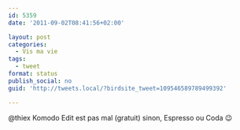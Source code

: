 ```yaml
---
id: 5359
date: '2011-09-02T08:41:56+02:00'

layout: post
categories:
  - Vis ma vie
tags:
  - tweet
format: status
publish_social: no
guid: 'http://tweets.local/?birdsite_tweet=109546589789499392'

---
```


@thiex Komodo Edit est pas mal (gratuit) sinon, Espresso ou Coda 😉